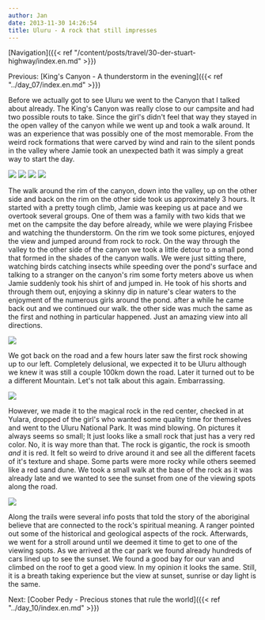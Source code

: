 ```yaml
---
author: Jan
date: 2013-11-30 14:26:54
title: Uluru - A rock that still impresses
---
```


[Navigation]({{< ref "/content/posts/travel/30-der-stuart-highway/index.en.md" >}})

Previous: [King's Canyon - A thunderstorm in the evening]({{< ref "../day_07/index.en.md" >}})

Before we actually got to see Uluru we went to the Canyon that I talked about
already. The King's Canyon was really close to our campsite and had two
possible routs to take. Since the girl's didn't feel that way they stayed in
the open valley of the canyon while we went up and took a walk around. It was
an experience that was possibly one of the most memorable. From the weird rock
formations that were carved by wind and rain to the silent ponds in the valley
where Jamie took an unexpected bath it was simply a great way to start the day.

![](images/jamie1.jpg)
![](images/jamie2.jpg)
![](images/tree.jpg)
![](images/jan.jpg)

The walk around the rim of the canyon, down into the valley, up on the other
side and back on the rim on the other side took us approximately 3 hours. It
started with a pretty tough climb, Jamie was keeping us at pace and we overtook
several groups. One of them was a family with two kids that we met on the
campsite the day before already, while we were playing Frisbee and watching the
thunderstorm. On the rim we took some pictures, enjoyed the view and jumped
around from rock to rock. On the way through the valley to the other side of
the canyon we took a little detour to a small pond that formed in the shades of
the canyon walls. We were just sitting there, watching birds catching insects
while speeding over the pond's surface and talking to a stranger on the
canyon's rim some forty meters above us when Jamie suddenly took his shirt of
and jumped in. He took of his shorts and through them out, enjoying a skinny
dip in nature's clear waters to the enjoyment of the numerous girls around the
pond. after a while he came back out and we continued our walk. the other side
was much the same as the first and nothing in particular happened. Just an
amazing view into all directions.

![](images/swim.jpg)

We got back on the road and a few hours later saw the first rock showing up to
our left. Completely delusional, we expected it to be Uluru although we knew it
was still a couple 100km down the road. Later it turned out to be a different
Mountain. Let's not talk about this again. Embarrassing.

![](images/two.jpg)

However, we made it to the magical rock in the red center, checked in at
Yulara, dropped of the girl's who wanted some quality time for themselves and
went to the Uluru National Park. It was mind blowing. On pictures it always
seems so small; It just looks like a small rock that just has a very red color.
No, it is way more than that. The rock is gigantic, the rock is smooth _and_ it
is red. It felt so weird to drive around it and see all the different facets of
it's texture and shape. Some parts were more rocky while others seemed like a
red sand dune. We took a small walk at the base of the rock as it was already
late and we wanted to see the sunset from one of the viewing spots along the
road.

![](images/uluru.jpg)

Along the trails were several info posts that told the story of the aboriginal
believe that are connected to the rock's spiritual meaning. A ranger pointed
out some of the historical and geological aspects of the rock. Afterwards, we
went for a stroll around until we deemed it time to get to one of the viewing
spots. As we arrived at the car park we found already hundreds of cars lined up
to see the sunset. We found a good bay for our van and climbed on the roof to
get a good view. In my opinion it looks the same. Still, it is a breath taking
experience but the view at sunset, sunrise or day light is the same.

Next: [Coober Pedy - Precious stones that rule the world]({{< ref "../day_10/index.en.md" >}})
